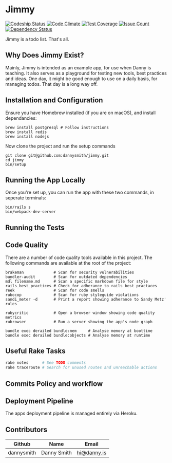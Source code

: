 # Jimmy

[![Codeship Status](https://app.codeship.com/xxx)]()
[![Code Climate](https://codeclimate.com/xxx)]()
[![Test Coverage](https://codeclimate.com/xxx)]()
[![Issue Count](https://codeclimate.com/xxx)]()
[![Dependency Status](https://gemnasium.com/xxx)]()

Jimmy is a todo list. That's all.

## Why Does Jimmy Exist?

Mainly, Jimmy is intended as an example app, for use when Danny is teaching. It also serves as a playground for testing new tools, best practices and ideas. One day, it might be good enough to use on a daily basis, for managing todos. That day is a long way off.

## Installation and Configuration

Ensure you have Homebrew installed (if you are on macOS), and install dependancies:

```shell
brew install postgresql # Follow instructions
brew install redis
brew install nodejs
```

Now clone the project and run the setup commands

```shell
git clone git@github.com:dannysmith/jimmy.git
cd jimmy
bin/setup
```

## Running the App Locally

Once you're set up, you can run the app with these two commands, in seperate terminals:

```shell
bin/rails s
bin/webpack-dev-server
```

## Running the Tests

## Code Quality

There are a number of code quality tools available in this project. The following commands are available at the root of the project:

```shell
brakeman             # Scan for security vulnerabilities
bundler-audit        # Scan for outdated dependencies
mdl filename.md      # Scan a specific markdown file for style
rails_best_practices # Check for adherance to rails best practaces
reek                 # Scan for code smells
rubocop              # Scan for ruby styleguide violations
sandi_meter -d       # Print a report showing adherance to Sandy Metz' rules

rubycritic           # Open a browser window showing code quality metrics
rubrowser            # Run a server showing the app's node graph

bundle exec derailed bundle:mem     # Analyse memory at boottime
bundle exec derailed bundle:objects # Analyse memory at runtime
```

## Useful Rake Tasks

```ruby
rake notes      # See TODO comments
rake traceroute # Search for unused routes and unreachable actions
```

## Commits Policy and workflow

## Deployment Pipeline

The apps deployment pipeline is managed entirely via Heroku.

## Contributors

| Github        | Name              | Email                    |
| --------------|-------------------|--------------------------|
| dannysmith    | Danny Smith       | hi@danny.is              |
